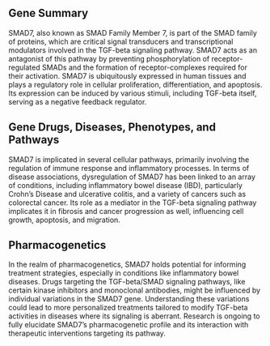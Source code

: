 ## Gene Summary
SMAD7, also known as SMAD Family Member 7, is part of the SMAD family of proteins, which are critical signal transducers and transcriptional modulators involved in the TGF-beta signaling pathway. SMAD7 acts as an antagonist of this pathway by preventing phosphorylation of receptor-regulated SMADs and the formation of receptor-complexes required for their activation. SMAD7 is ubiquitously expressed in human tissues and plays a regulatory role in cellular proliferation, differentiation, and apoptosis. Its expression can be induced by various stimuli, including TGF-beta itself, serving as a negative feedback regulator.

## Gene Drugs, Diseases, Phenotypes, and Pathways
SMAD7 is implicated in several cellular pathways, primarily involving the regulation of immune response and inflammatory processes. In terms of disease associations, dysregulation of SMAD7 has been linked to an array of conditions, including inflammatory bowel disease (IBD), particularly Crohn’s Disease and ulcerative colitis, and a variety of cancers such as colorectal cancer. Its role as a mediator in the TGF-beta signaling pathway implicates it in fibrosis and cancer progression as well, influencing cell growth, apoptosis, and migration.

## Pharmacogenetics
In the realm of pharmacogenetics, SMAD7 holds potential for informing treatment strategies, especially in conditions like inflammatory bowel diseases. Drugs targeting the TGF-beta/SMAD signaling pathways, like certain kinase inhibitors and monoclonal antibodies, might be influenced by individual variations in the SMAD7 gene. Understanding these variations could lead to more personalized treatments tailored to modify TGF-beta activities in diseases where its signaling is aberrant. Research is ongoing to fully elucidate SMAD7’s pharmacogenetic profile and its interaction with therapeutic interventions targeting its pathway.